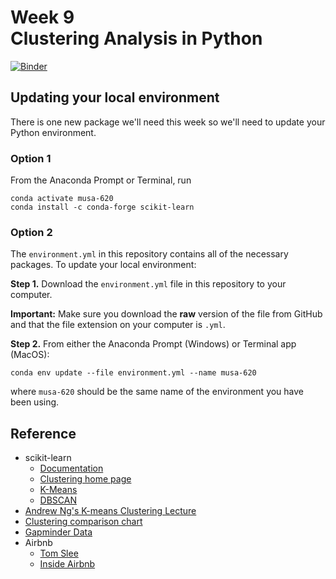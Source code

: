 # Week 9<br>Clustering Analysis in Python

[![Binder](https://mybinder.org/badge_logo.svg)](https://mybinder.org/v2/gh/MUSA-620-Spring-2019/week-9/master?filepath=lecture-9.ipynb)

## Updating your local environment

There is one new package we'll need this week so we'll need
to update your Python environment. 

### Option 1
From the Anaconda Prompt or Terminal, run

```
conda activate musa-620
conda install -c conda-forge scikit-learn
```

### Option 2
The `environment.yml` in this repository
contains all of the necessary packages. To update your local environment:

**Step 1.** Download the `environment.yml` file in this repository to your computer.

**Important:** Make sure you download the **raw** version of the file from GitHub and that the file extension on your computer is `.yml`.

**Step 2.** From either the Anaconda Prompt (Windows) or Terminal app (MacOS):

```
conda env update --file environment.yml --name musa-620
```

where `musa-620` should be the same name of the environment you have been using.

## Reference

- scikit-learn
  - [Documentation](https://scikit-learn.org/stable/)
  - [Clustering home page](https://scikit-learn.org/stable/modules/clustering.html#clustering)
  - [K-Means](https://scikit-learn.org/stable/modules/clustering.html#k-means)
  - [DBSCAN](https://scikit-learn.org/stable/modules/clustering.html#dbscan)
- [Andrew Ng's K-means Clustering Lecture](https://www.youtube.com/watch?v=hDmNF9JG3lo&feature=youtu.be)
- [Clustering comparison chart](https://scikit-learn.org/stable/modules/clustering.html#overview-of-clustering-methods)
- [Gapminder Data](https://www.gapminder.org/data/)
- Airbnb
  - [Tom Slee](http://tomslee.net/airbnb-data)
  - [Inside Airbnb](http://insideairbnb.com/get-the-data.html)
